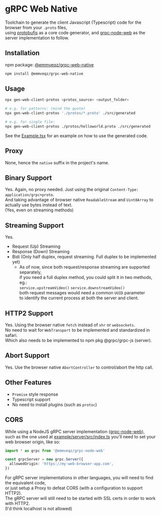 # gRPC Web Native

Toolchain to generate the client Javascript (Typescript) code for the browser from your `.proto` files,  
using [protobufjs](https://www.npmjs.com/package/protobufjs) as a core code generator, and [grpc-node-web](https://www.npmjs.com/package/@emmveqz/grpc-node-web) as the server implementation to follow.

## Installation

npm package: [@emmveqz/grpc-web-native](https://www.npmjs.com/package/@emmveqz/grpc-web-native)

```sh
npm install @emmveqz/grpc-web-native
```

## Usage

```sh
npx gen-web-client-protos <protos_source> <output_folder>

# e.g. for patterns: (mind the quote)
npx gen-web-client-protos './protos/*.proto' ./src/generated

# e.g. for single file:
npx gen-web-client-protos ./protos/helloworld.proto ./src/generated
```

See the [Example.tsx](./example/Example.tsx) for an example on how to use the generated code.

## Proxy

None, hence the `native` suffix in the project's name.

## Binary Support

Yes. Again, no proxy needed. Just using the original `Content-Type: application/grpc+proto`.  
And taking advantage of browser native `ReadableStream` and `Uint8Array` to actually use bytes instead of text.  
(Yes, even on streaming methods)

## Streaming Support

Yes.

 - Request (Up) Streaming
 - Response (Down) Streaming
 - Bidi (Only half duplex, request streaming. Full duplex to be implemented yet)  
   - As of now, since both request/response streaming are supported separately,  
   if you need a full duplex method, you could split it in two methods, eg.:  
   `service.upstreamVideo()` `service.downstreamVideo()`  
   both request messages would need a common `UUID` parameter  
   to identify the current process at both the server and client.

## HTTP2 Support

Yes. Using the browser native `fetch` instead of `xhr` or `websockets`.  
No need to wait for `WebTransport` to be implemented and standardized in safari.  
Which also needs to be implemented to npm pkg @grpc/grpc-js (server).

## Abort Support

Yes. Use the browser native `AbortController` to control/abort the http call.

## Other Features

 - `Promise` style response
 - Typescript support
 - No need to install plugins (such as `protoc`)

## CORS

While using a NodeJS gRPC server implementation ([grpc-node-web](https://www.npmjs.com/package/@emmveqz/grpc-node-web)),  
such as the one used at [example/server/src/index.ts](./example/server/src/index.ts) you'll need to set your web browser origin, like so:

```typescript
import * as grpc from '@emmveqz/grpc-node-web'

const grpcServer = new grpc.Server({
  allowedOrigin: 'https://my-web-browser-app.com',
})
```

For gRPC server implementations in other languages, you will need to find the equivalent code,  
or just setup a Proxy to defeat CORS (with a configuration to support HTTP2).  
The gRPC server will still need to be started with SSL certs in order to work with HTTP2.  
(I'd think localhost is not allowed)
